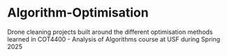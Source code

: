 # Algorithm-Optimisation
Drone cleaning projects built around the different optimisation methods learned in COT4400 - Analysis of Algorithms course at USF during Spring 2025
